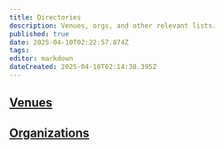 ```yaml
---
title: Directories
description: Venues, orgs, and other relevant lists.
published: true
date: 2025-04-10T02:22:57.874Z
tags: 
editor: markdown
dateCreated: 2025-04-10T02:14:38.395Z
---
```


##  [Venues](/directories/venues)

##  [Organizations](/directories/orgs)